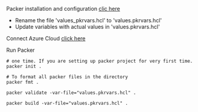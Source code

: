 
Packer installation and configuration [clic here]()

- Rename the file 'values_pkrvars.hcl' to 'values.pkrvars.hcl' 
- Update variables with actual values in 'values.pkrvars.hcl' 

Connect Azure Cloud [click here]()

Run Packer

```
# one time. If you are setting up packer project for very first time. 
packer init . 

```

```
# To format all packer files in the directory
packer fmt . 

packer validate -var-file="values.pkrvars.hcl" .

packer build -var-file="values.pkrvars.hcl" .

```

